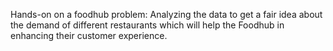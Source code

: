 Hands-on on a foodhub problem:
Analyzing the data to get a fair idea about the demand of different restaurants which will help the Foodhub in enhancing their customer experience.
